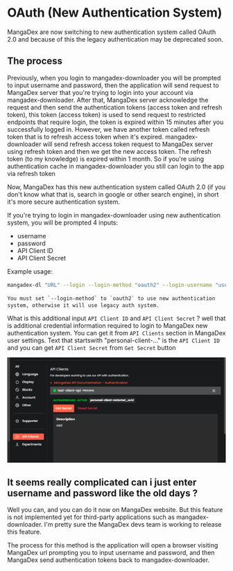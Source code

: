 # OAuth (New Authentication System)

MangaDex are now switching to new authentication system called OAuth 2.0 and because of this
the legacy authentication may be deprecated soon.

## The process

Previously, when you login to mangadex-downloader you will be prompted to input 
username and password, then the application will send request to MangaDex server 
that you're trying to login into your account via mangadex-downloader. After that, 
MangaDex server acknowledge the request and then send the authentication tokens (access token and refresh token), 
this token (access token) is used to send request to restricted endpoints that require login, 
the token is expired within 15 minutes after you successfully logged in. However, we have another token called 
refresh token that is to refresh access token when it's expired. mangadex-downloader will send refresh access token request 
to MangaDex server using refresh token and then we get the new access token. The refresh token (to my knowledge) is expired
within 1 month. So if you're using authentication cache in mangadex-downloader you still can login to the app via refresh token

Now, MangaDex has this new authentication system called OAuth 2.0 
(if you don't know what that is, search in google or other search engine), in short it's more secure authentication system.

If you're trying to login in mangadex-downloader using new authentication system, you will be prompted 4 inputs:

- username
- password
- API Client ID
- API Client Secret

Example usage:

```sh
mangadex-dl "URL" --login --login-method "oauth2" --login-username "username" --login-password "password" --login-api-id "API Client ID" --login-api-secret "API Client Secret"
```

```{note}
You must set `--login-method` to `oauth2` to use new authentication system, otherwise it will use legacy auth system.
```

What is this additional input `API Client ID` and `API Client Secret` ? well that is additional credential information 
required to login to MangaDex new authentication system. You can get it from `API Clients` section in MangaDex user settings. 
Text that startswith "personal-client-..." is the `API Client ID` and you can get `API Client Secret` from `Get Secret` button

![chapter info](../images/api_clients.png)

## It seems really complicated can i just enter username and password like the old days ?

Well you can, and you can do it now on MangaDex website. 
But this feature is not implemented yet for third-party applications such as mangadex-downloader. 
I'm pretty sure the MangaDex devs team is working to release this feature.

The process for this method is the application will open a browser visiting MangaDex url prompting you to input username and password, 
and then MangaDex send authentication tokens back to mangadex-downloader.